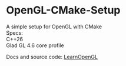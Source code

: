 # OpenGL-CMake-Setup

A simple setup for OpenGL with CMake  
Specs:  
C++26  
Glad GL 4.6 core profile  


Docs and source code: [LearnOpenGL](https://learnopengl.com/)
